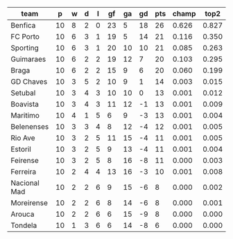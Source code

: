 |     team     | p  | w | d | l | gf | ga | gd | pts | champ | top2  | top3  | top4  |  5-7  | bot4  | bot3  | bot2  |
|--------------|----|---|---|---|----|----|----|-----|-------|-------|-------|-------|-------|-------|-------|-------|
| Benfica      | 10 | 8 | 2 | 0 | 23 |  5 | 18 |  26 | 0.626 | 0.827 | 0.918 | 0.965 | 0.032 | 0.000 | 0.000 | 0.000|
| FC Porto     | 10 | 6 | 3 | 1 | 19 |  5 | 14 |  21 | 0.116 | 0.350 | 0.548 | 0.711 | 0.224 | 0.001 | 0.000 | 0.000|
| Sporting     | 10 | 6 | 3 | 1 | 20 | 10 | 10 |  21 | 0.085 | 0.263 | 0.455 | 0.632 | 0.268 | 0.002 | 0.001 | 0.001|
| Guimaraes    | 10 | 6 | 2 | 2 | 19 | 12 |  7 |  20 | 0.103 | 0.295 | 0.497 | 0.676 | 0.246 | 0.002 | 0.001 | 0.000|
| Braga        | 10 | 6 | 2 | 2 | 15 |  9 |  6 |  20 | 0.060 | 0.199 | 0.377 | 0.548 | 0.320 | 0.005 | 0.002 | 0.001|
| GD Chaves    | 10 | 3 | 5 | 2 | 10 |  9 |  1 |  14 | 0.003 | 0.015 | 0.042 | 0.089 | 0.264 | 0.118 | 0.074 | 0.039|
| Setubal      | 10 | 3 | 4 | 3 | 10 | 10 |  0 |  13 | 0.001 | 0.012 | 0.033 | 0.070 | 0.239 | 0.140 | 0.090 | 0.048|
| Boavista     | 10 | 3 | 4 | 3 | 11 | 12 | -1 |  13 | 0.001 | 0.009 | 0.026 | 0.062 | 0.231 | 0.152 | 0.098 | 0.055|
| Maritimo     | 10 | 4 | 1 | 5 |  6 |  9 | -3 |  13 | 0.001 | 0.004 | 0.014 | 0.031 | 0.148 | 0.247 | 0.169 | 0.099|
| Belenenses   | 10 | 3 | 3 | 4 |  8 | 12 | -4 |  12 | 0.001 | 0.005 | 0.018 | 0.042 | 0.178 | 0.213 | 0.142 | 0.079|
| Rio Ave      | 10 | 3 | 2 | 5 | 11 | 15 | -4 |  11 | 0.001 | 0.005 | 0.016 | 0.037 | 0.176 | 0.231 | 0.157 | 0.096|
| Estoril      | 10 | 3 | 2 | 5 |  9 | 13 | -4 |  11 | 0.001 | 0.004 | 0.012 | 0.030 | 0.161 | 0.245 | 0.169 | 0.099|
| Feirense     | 10 | 3 | 2 | 5 |  8 | 16 | -8 |  11 | 0.000 | 0.003 | 0.010 | 0.024 | 0.116 | 0.315 | 0.228 | 0.143|
| Ferreira     | 10 | 2 | 4 | 4 | 13 | 16 | -3 |  10 | 0.001 | 0.008 | 0.023 | 0.053 | 0.195 | 0.190 | 0.131 | 0.073|
| Nacional Mad | 10 | 2 | 2 | 6 |  9 | 15 | -6 |   8 | 0.000 | 0.002 | 0.005 | 0.014 | 0.079 | 0.408 | 0.309 | 0.208|
| Moreirense   | 10 | 2 | 2 | 6 |  8 | 14 | -6 |   8 | 0.000 | 0.001 | 0.005 | 0.010 | 0.060 | 0.484 | 0.378 | 0.260|
| Arouca       | 10 | 2 | 2 | 6 |  6 | 15 | -9 |   8 | 0.000 | 0.000 | 0.001 | 0.004 | 0.036 | 0.593 | 0.493 | 0.366|
| Tondela      | 10 | 1 | 3 | 6 |  6 | 14 | -8 |   6 | 0.000 | 0.000 | 0.001 | 0.003 | 0.028 | 0.655 | 0.557 | 0.433|
